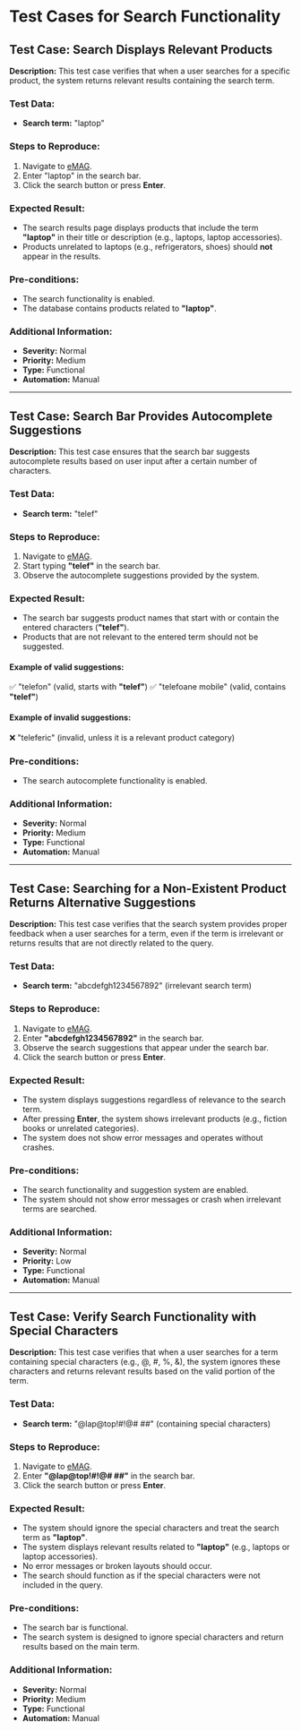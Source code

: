 # Test Cases for Search Functionality

## Test Case: Search Displays Relevant Products
**Description:** This test case verifies that when a user searches for a specific product, the system returns relevant results containing the search term.

### Test Data:
- **Search term:** "laptop"

### Steps to Reproduce:
1. Navigate to [eMAG](https://www.emag.ro).
2. Enter "laptop" in the search bar.
3. Click the search button or press **Enter**.

### Expected Result:
- The search results page displays products that include the term **"laptop"** in their title or description (e.g., laptops, laptop accessories).
- Products unrelated to laptops (e.g., refrigerators, shoes) should **not** appear in the results.

### Pre-conditions:
- The search functionality is enabled.
- The database contains products related to **"laptop"**.

### Additional Information:
- **Severity:** Normal
- **Priority:** Medium
- **Type:** Functional
- **Automation:** Manual

---

## Test Case: Search Bar Provides Autocomplete Suggestions
**Description:** This test case ensures that the search bar suggests autocomplete results based on user input after a certain number of characters.

### Test Data:
- **Search term:** "telef"

### Steps to Reproduce:
1. Navigate to [eMAG](https://www.emag.ro).
2. Start typing **"telef"** in the search bar.
3. Observe the autocomplete suggestions provided by the system.

### Expected Result:
- The search bar suggests product names that start with or contain the entered characters (**"telef"**).
- Products that are not relevant to the entered term should not be suggested.

#### Example of valid suggestions:
✅ "telefon" (valid, starts with **"telef"**)
✅ "telefoane mobile" (valid, contains **"telef"**)

#### Example of invalid suggestions:
❌ "teleferic" (invalid, unless it is a relevant product category)

### Pre-conditions:
- The search autocomplete functionality is enabled.

### Additional Information:
- **Severity:** Normal
- **Priority:** Medium
- **Type:** Functional
- **Automation:** Manual

---

## Test Case: Searching for a Non-Existent Product Returns Alternative Suggestions
**Description:** This test case verifies that the search system provides proper feedback when a user searches for a term, even if the term is irrelevant or returns results that are not directly related to the query.

### Test Data:
- **Search term:** "abcdefgh1234567892" (irrelevant search term)

### Steps to Reproduce:
1. Navigate to [eMAG](https://www.emag.ro).
2. Enter **"abcdefgh1234567892"** in the search bar.
3. Observe the search suggestions that appear under the search bar.
4. Click the search button or press **Enter**.

### Expected Result:
- The system displays suggestions regardless of relevance to the search term.
- After pressing **Enter**, the system shows irrelevant products (e.g., fiction books or unrelated categories).
- The system does not show error messages and operates without crashes.

### Pre-conditions:
- The search functionality and suggestion system are enabled.
- The system should not show error messages or crash when irrelevant terms are searched.

### Additional Information:
- **Severity:** Normal
- **Priority:** Low
- **Type:** Functional
- **Automation:** Manual

---

## Test Case: Verify Search Functionality with Special Characters
**Description:** This test case verifies that when a user searches for a term containing special characters (e.g., @, #, %, &), the system ignores these characters and returns relevant results based on the valid portion of the term.

### Test Data:
- **Search term:** "@lap@top!#!@# ##" (containing special characters)

### Steps to Reproduce:
1. Navigate to [eMAG](https://www.emag.ro).
2. Enter **"@lap@top!#!@# ##"** in the search bar.
3. Click the search button or press **Enter**.

### Expected Result:
- The system should ignore the special characters and treat the search term as **"laptop"**.
- The system displays relevant results related to **"laptop"** (e.g., laptops or laptop accessories).
- No error messages or broken layouts should occur.
- The search should function as if the special characters were not included in the query.

### Pre-conditions:
- The search bar is functional.
- The search system is designed to ignore special characters and return results based on the main term.

### Additional Information:
- **Severity:** Normal
- **Priority:** Medium
- **Type:** Functional
- **Automation:** Manual
